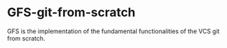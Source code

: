# GFS-git-from-scratch

GFS is the implementation of the fundamental functionalities of the VCS git from scratch.
